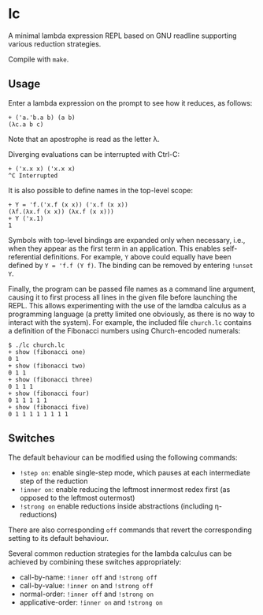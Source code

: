 # lc

A minimal lambda expression REPL based on GNU readline supporting various reduction strategies.

Compile with `make`.

## Usage

Enter a lambda expression on the prompt to see how it reduces, as follows:

```
+ ('a.'b.a b) (a b)
(λc.a b c)
```

Note that an apostrophe is read as the letter λ.

Diverging evaluations can be interrupted with Ctrl-C:

```
+ ('x.x x) ('x.x x)
^C Interrupted
```

It is also possible to define names in the top-level scope:

```
+ Y = 'f.('x.f (x x)) ('x.f (x x))
(λf.(λx.f (x x)) (λx.f (x x)))
+ Y ('x.1)
1
```

Symbols with top-level bindings are expanded only when necessary, i.e., when
they appear as the first term in an application. This enables self-referential
definitions. For example, `Y` above could equally have been defined by `Y = 'f.f (Y f)`.
The binding can be removed by entering `!unset Y`.

Finally, the program can be passed file names as a command line argument, causing
it to first process all lines in the given file before launching the REPL. This allows
experimenting with the use of the lamdba calculus as a programming language (a pretty
limited one obviously, as there is no way to interact with the system). For example,
the included file `church.lc` contains a definition of the Fibonacci numbers using
Church-encoded numerals:
```
$ ./lc church.lc
+ show (fibonacci one)
0 1
+ show (fibonacci two)
0 1 1
+ show (fibonacci three)
0 1 1 1
+ show (fibonacci four)
0 1 1 1 1 1
+ show (fibonacci five)
0 1 1 1 1 1 1 1 1
```

## Switches

The default behaviour can be modified using the following commands:

- `!step on`: enable single-step mode, which pauses at each intermediate step of
  the reduction
- `!inner on`: enable reducing the leftmost innermost redex first (as opposed
  to the leftmost outermost)
- `!strong on` enable reductions inside abstractions (including η-reductions)

There are also corresponding `off` commands that revert the corresponding
setting to its default behaviour.

Several common reduction strategies for the lambda calculus can be achieved by
combining these switches appropriately:

- call-by-name: `!inner off` and `!strong off`
- call-by-value: `!inner on` and `!strong off`
- normal-order: `!inner off` and `!strong on`
- applicative-order: `!inner on` and `!strong on`
